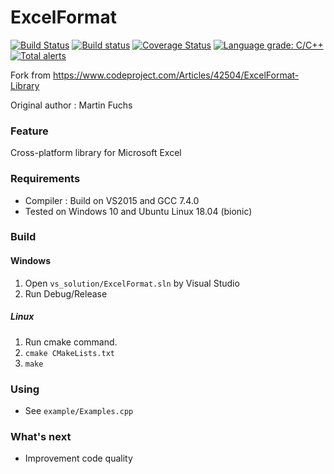 # ExcelFormat
[![Build Status](https://travis-ci.com/dongbum/ExcelFormat.svg)](https://travis-ci.com/dongbum/ExcelFormat)
[![Build status](https://ci.appveyor.com/api/projects/status/g54to8vwmnti6i4l?svg=true)](https://ci.appveyor.com/project/dongbum/excelformat)
[![Coverage Status](https://coveralls.io/repos/github/dongbum/ExcelFormat/badge.svg?branch=master)](https://coveralls.io/github/dongbum/ExcelFormat?branch=master)
[![Language grade: C/C++](https://img.shields.io/lgtm/grade/cpp/g/dongbum/ExcelFormat.svg?logo=lgtm&logoWidth=18)](https://lgtm.com/projects/g/dongbum/ExcelFormat/context:cpp)
[![Total alerts](https://img.shields.io/lgtm/alerts/g/dongbum/ExcelFormat.svg?logo=lgtm&logoWidth=18)](https://lgtm.com/projects/g/dongbum/ExcelFormat/alerts/)

Fork from https://www.codeproject.com/Articles/42504/ExcelFormat-Library

Original author : Martin Fuchs

### Feature
Cross-platform library for Microsoft Excel

### Requirements
* Compiler : Build on VS2015 and GCC 7.4.0
* Tested on Windows 10 and Ubuntu Linux 18.04 (bionic)

### Build
#### Windows
1. Open ```vs_solution/ExcelFormat.sln``` by Visual Studio
1. Run Debug/Release

##### Linux
1. Run cmake command.
1. ```cmake CMakeLists.txt```
1. ```make```

### Using
* See ```example/Examples.cpp```

### What's next
* Improvement code quality
